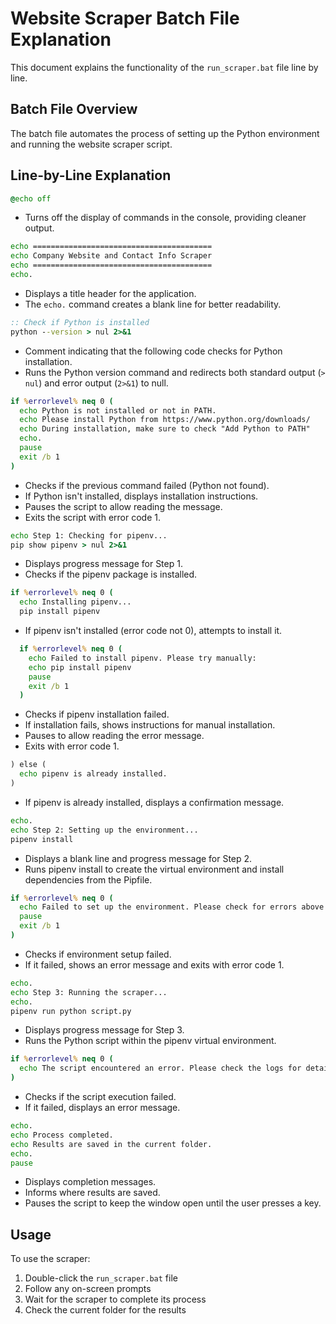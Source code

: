 # Website Scraper Batch File Explanation

This document explains the functionality of the `run_scraper.bat` file line by line.

## Batch File Overview

The batch file automates the process of setting up the Python environment and running the website scraper script.

## Line-by-Line Explanation

```bat
@echo off
```
- Turns off the display of commands in the console, providing cleaner output.

```bat
echo ========================================
echo Company Website and Contact Info Scraper
echo ========================================
echo.
```
- Displays a title header for the application.
- The `echo.` command creates a blank line for better readability.

```bat
:: Check if Python is installed
python --version > nul 2>&1
```
- Comment indicating that the following code checks for Python installation.
- Runs the Python version command and redirects both standard output (`> nul`) and error output (`2>&1`) to null.

```bat
if %errorlevel% neq 0 (
  echo Python is not installed or not in PATH.
  echo Please install Python from https://www.python.org/downloads/
  echo During installation, make sure to check "Add Python to PATH"
  echo.
  pause
  exit /b 1
)
```
- Checks if the previous command failed (Python not found).
- If Python isn't installed, displays installation instructions.
- Pauses the script to allow reading the message.
- Exits the script with error code 1.

```bat
echo Step 1: Checking for pipenv...
pip show pipenv > nul 2>&1
```
- Displays progress message for Step 1.
- Checks if the pipenv package is installed.

```bat
if %errorlevel% neq 0 (
  echo Installing pipenv...
  pip install pipenv
```
- If pipenv isn't installed (error code not 0), attempts to install it.

```bat
  if %errorlevel% neq 0 (
    echo Failed to install pipenv. Please try manually:
    echo pip install pipenv
    pause
    exit /b 1
  )
```
- Checks if pipenv installation failed.
- If installation fails, shows instructions for manual installation.
- Pauses to allow reading the error message.
- Exits with error code 1.

```bat
) else (
  echo pipenv is already installed.
)
```
- If pipenv is already installed, displays a confirmation message.

```bat
echo.
echo Step 2: Setting up the environment...
pipenv install
```
- Displays a blank line and progress message for Step 2.
- Runs pipenv install to create the virtual environment and install dependencies from the Pipfile.

```bat
if %errorlevel% neq 0 (
  echo Failed to set up the environment. Please check for errors above.
  pause
  exit /b 1
)
```
- Checks if environment setup failed.
- If it failed, shows an error message and exits with error code 1.

```bat
echo.
echo Step 3: Running the scraper...
echo.
pipenv run python script.py
```
- Displays progress message for Step 3.
- Runs the Python script within the pipenv virtual environment.

```bat
if %errorlevel% neq 0 (
  echo The script encountered an error. Please check the logs for details.
)
```
- Checks if the script execution failed.
- If it failed, displays an error message.

```bat
echo.
echo Process completed.
echo Results are saved in the current folder.
echo.
pause
```
- Displays completion messages.
- Informs where results are saved.
- Pauses the script to keep the window open until the user presses a key.

## Usage

To use the scraper:
1. Double-click the `run_scraper.bat` file
2. Follow any on-screen prompts
3. Wait for the scraper to complete its process
4. Check the current folder for the results
